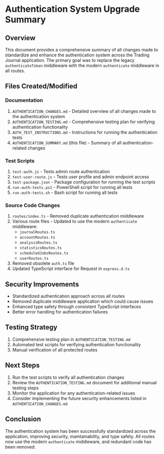 # Authentication System Upgrade Summary

## Overview
This document provides a comprehensive summary of all changes made to standardize and enhance the authentication system across the Trading Journal application. The primary goal was to replace the legacy `authenticateToken` middleware with the modern `authenticate` middleware in all routes.

## Files Created/Modified

### Documentation
1. `AUTHENTICATION_CHANGES.md` - Detailed overview of all changes made to the authentication system
2. `AUTHENTICATION_TESTING.md` - Comprehensive testing plan for verifying authentication functionality
3. `AUTH_TEST_INSTRUCTIONS.md` - Instructions for running the authentication tests
4. `AUTHENTICATION_SUMMARY.md` (this file) - Summary of all authentication-related changes

### Test Scripts
1. `test-auth.js` - Tests admin route authentication
2. `test-user-route.js` - Tests user profile and admin endpoint access
3. `test-package.json` - Package configuration for running the test scripts
4. `run-auth-tests.ps1` - PowerShell script for running all tests
5. `run-auth-tests.sh` - Bash script for running all tests

### Source Code Changes
1. `routes/index.ts` - Removed duplicate authentication middleware
2. Various route files - Updated to use the modern `authenticate` middleware:
   - `journalRoutes.ts`
   - `accountRoutes.ts`
   - `analysisRoutes.ts`
   - `statisticsRoutes.ts`
   - `scheduledJobsRoutes.ts`
   - `userRoutes.ts`
3. Removed obsolete `auth.ts` file
4. Updated TypeScript interface for Request in `express.d.ts`

## Security Improvements
- Standardized authentication approach across all routes
- Removed duplicate middleware application which could cause issues
- Enhanced type safety through consistent TypeScript interfaces
- Better error handling for authentication failures

## Testing Strategy
1. Comprehensive testing plan in `AUTHENTICATION_TESTING.md`
2. Automated test scripts for verifying authentication functionality
3. Manual verification of all protected routes

## Next Steps
1. Run the test scripts to verify all authentication changes
2. Review the `AUTHENTICATION_TESTING.md` document for additional manual testing steps
3. Monitor the application for any authentication-related issues
4. Consider implementing the future security enhancements listed in `AUTHENTICATION_CHANGES.md`

## Conclusion
The authentication system has been successfully standardized across the application, improving security, maintainability, and type safety. All routes now use the modern `authenticate` middleware, and redundant code has been removed. 